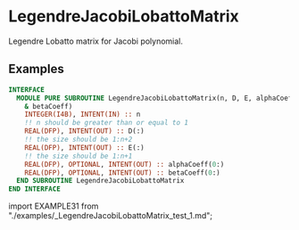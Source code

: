 # LegendreJacobiLobattoMatrix

Legendre Lobatto matrix for Jacobi polynomial.

## Examples

<Tabs>
<TabItem value="interface" label="܀ Interface" default>

```fortran
INTERFACE
  MODULE PURE SUBROUTINE LegendreJacobiLobattoMatrix(n, D, E, alphaCoeff, &
    & betaCoeff)
    INTEGER(I4B), INTENT(IN) :: n
    !! n should be greater than or equal to 1
    REAL(DFP), INTENT(OUT) :: D(:)
    !! the size should be 1:n+2
    REAL(DFP), INTENT(OUT) :: E(:)
    !! the size should be 1:n+1
    REAL(DFP), OPTIONAL, INTENT(OUT) :: alphaCoeff(0:)
    REAL(DFP), OPTIONAL, INTENT(OUT) :: betaCoeff(0:)
  END SUBROUTINE LegendreJacobiLobattoMatrix
END INTERFACE

```

</TabItem>

<TabItem value="example" label="️܀ See example">

import EXAMPLE31 from "./examples/\_LegendreJacobiLobattoMatrix_test_1.md";

<EXAMPLE31 />

</TabItem>

<TabItem value="close" label="↢ ">

</TabItem>
</Tabs>

